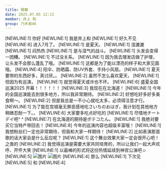 ```yaml
---
title: 開幕
date: 2025.07.05 12:13
member: 井上 和
group: 乃木坂46
---
```


[NEWLINE:1]
你好
[NEWLINE:1]
我是井上和
[NEWLINE:1]
好久不见
[NEWLINE:6]
进入7月了。
[NEWLINE:1]
是夏天。
[NEWLINE:1]
湿漉漉
[NEWLINE:1]
闷热热
[NEWLINE:1]
是与湿气的战斗。
[NEWLINE:1]
头发会变得一团糟。
[NEWLINE:1]
不过没关系。
[NEWLINE:1]
因为我去理发店做了护理，让头发不会那么蓬乱了哦。
[NEWLINE:1]
这都是为了能以漂亮的样子和大家见面哦。
[NEWLINE:4]
阳伞、防晒霜、防UV外套、手持小风扇。
[NEWLINE:1]
夏天要带的东西好多，真讨厌。。
[NEWLINE:2]
虽然不怎么喜欢夏天，
[NEWLINE:1]
但因为有巡演，
[NEWLINE:1]
就觉得夏天或许也不坏。
[NEWLINE:6]
盛夏全国巡演2025 开幕！！！！！！
[NEWLINE:3]
我现在在北海道！
[NEWLINE:1]
今年的全国巡演能去到很多地方，所以我非常期待。
[NEWLINE:2]
好想吃好多好多美食啊〜。
[NEWLINE:2]
但是我总是一不小心就吃太多，必须得注意才行。
[NEWLINE:1]
为了能在宫城毫无罪恶感地吃さいちのおはぎ，我计划在其他地方稍微忍耐一下。。
[NEWLINE:6]
大家要多吃点好吃的
[NEWLINE:1]
尽情地チートデイ吧^ ^
[NEWLINE:7]
在北海道的期待是ポテコたん。
[NEWLINE:1]
我绝对要买它当特产带回去！
[NEWLINE:8]
今年的巡演内容也超级丰富哦！
[NEWLINE:1]
我想粉丝们一定也非常期待，但我和大家一样期待！
[NEWLINE:2]
比如表演那首歌的话大家会是什么反应呢？
[NEWLINE:1]
这个舞台效果大家一定会很开心吧！之类的
[NEWLINE:2]
我觉得巡演是需要大家共同培育的，所以让我们一起大声欢呼、开怀大笑
[NEWLINE:1]
以最棒的形式将这份热情延续到神宫公演吧☺︎
[NEWLINE:5]
![图片](https://www.nogizaka46.com/files/46/diary/n46/MEMBER/moblog/202507/mobr8JZIj.png)
![图片](https://www.nogizaka46.com/files/46/diary/n46/MEMBER/moblog/202507/mob8Mf1rt.png)
[NEWLINE:4]
那么
[NEWLINE:1]
下次见
[NEWLINE:5]
和
[NEWLINE:4]